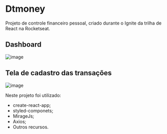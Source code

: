 # Dtmoney
Projeto de controle financeiro pessoal, criado durante o Ignite da trilha de React na Rocketseat.

## Dashboard
![image](https://user-images.githubusercontent.com/26422403/126726005-08f48f3f-7f8d-45f5-8525-5ab6749cb418.png)
## Tela de cadastro das transações
![image](https://user-images.githubusercontent.com/26422403/126726031-c53d2188-4ca1-402f-8f7d-b034e5a95e2b.png)

Neste projeto foi utilizado: 
* create-react-app;
* styled-componets;
* MirageJs;
* Axios;
* Outros recursos.
